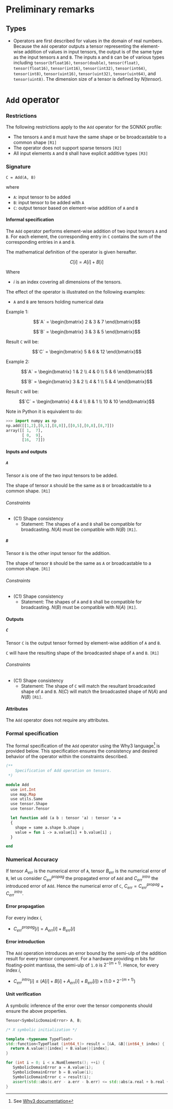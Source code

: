 # Preliminary remarks

## Types

- Operators are first described for values in the domain of real numbers. Because the `Add` operator outputs a tensor representing the element-wise addition of values in input tensors, the output is of the same type as the input tensors `A` and `B`. The inputs `A` and `B` can be of various types including `tensor(bfloat16)`, `tensor(double)`, `tensor(float)`, `tensor(float16)`, `tensor(int16)`, `tensor(int32)`, `tensor(int64)`, `tensor(int8)`, `tensor(uint16)`, `tensor(uint32)`, `tensor(uint64)`, and `tensor(uint8)`. The dimension size of a tensor is defined by $N(tensor)$.

# `Add` operator

### Restrictions

The following restrictions apply to the `Add` operator for the SONNX profile:
- The tensors `A` and `B` must have the same shape or be broadcastable to a common shape `[R1]`
- The operator does not support sparse tensors `[R2]`
- All input elements `A` and `B` shall have explicit additive types `[R3]`

### Signature

`C = Add(A, B)`

where
- `A`: input tensor to be added
- `B`: input tensor to be added with `A`
- `C`: output tensor based on element-wise addition of `A` and `B`

#### Informal specification

The `Add` operator performs element-wise addition of two input tensors `A` and `B`. For each element, the corresponding entry in `C` contains the sum of the corresponding entries in `A` and `B`.

The mathematical definition of the operator is given hereafter.

$$
C[i] = A[i] + B[i]
$$

Where
- $i$ is an index covering all dimensions of the tensors.

The effect of the operator is illustrated on the following examples:
- `A` and `B` are tensors holding numerical data

Example 1:
```math
`A` = \begin{bmatrix}  2 & 3 & 7 \end{bmatrix}
```
```math
`B` = \begin{bmatrix}  3 & 3 & 5 \end{bmatrix}
```
Result `C` will be:
```math
`C` = \begin{bmatrix} 5 & 6 & 12 \end{bmatrix}
```

Example 2:
```math
`A` = \begin{bmatrix} 1 & 2 \\ 4 & 0 \\ 5 & 6 \end{bmatrix}
```
```math
`B` = \begin{bmatrix} 3 & 2 \\ 4 & 1 \\ 5 & 4 \end{bmatrix}
```
Result `C` will be:
```math
`C` = \begin{bmatrix} 4 & 4 \\ 8 & 1 \\ 10 & 10 \end{bmatrix}
```

Note in Python it is equivalent to do:
```python
>>> import numpy as np
np.add([[1,2],[0,1],[8,0]],[[0,5],[0,8],[8,7]])
array([[ 1,  7],
       [ 0,  9],
       [16,  7]])
```

#### Inputs and outputs

##### `A`

Tensor `A` is one of the two input tensors to be added.

The shape of tensor `A` should be the same as `B` or broadcastable to a common shape. `[R1]`

###### Constraints

- (C1) Shape consistency
    - Statement: The shapes of `A` and `B` shall be compatible for broadcasting. $N(A)$ must be compatible with $N(B)$ `[R1]`.

##### `B`

Tensor `B` is the other input tensor for the addition.

The shape of tensor `B` should be the same as `A` or broadcastable to a common shape. `[R1]`

###### Constraints

- (C1) Shape consistency
    - Statement: The shapes of `A` and `B` shall be compatible for broadcasting. $N(B)$ must be compatible with $N(A)$ `[R1]`.

#### Outputs

##### `C`

Tensor `C` is the output tensor formed by element-wise addition of `A` and `B`.

`C` will have the resulting shape of the broadcasted shape of `A` and `B`. `[R1]`

###### Constraints

- (C1) Shape consistency
    - Statement: The shape of `C` will match the resultant broadcasted shape of `A` and `B`. $N(C)$ will match the broadcasted shape of $N(A)$ and $N(B)$ `[R1]`.

#### Attributes

The `Add` operator does not require any attributes.

### Formal specification

The formal specification of the `Add` operator using the Why3 language[^1] is provided below. This specification ensures the consistency and desired behavior of the operator within the constraints described.

```ocaml
(**
    Specification of Add operation on tensors.
 *)

module Add
  use int.Int
  use map.Map
  use utils.Same
  use tensor.Shape
  use tensor.Tensor

  let function add (a b : tensor 'a) : tensor 'a =
  {
    shape = same a.shape b.shape ;
    value = fun i -> a.value[i] + b.value[i] ;
  }

end
```

[^1]: See [Why3 documentation](https://www.why3.org/)

### Numerical Accuracy

If tensor $A_{\textit{err}}$ is the numerical error of `A`,
tensor $B_{\textit{err}}$ is the numerical error of `B`, let us consider
$C_{\textit{err}}^{\textit{propag}}$ the propagated error of `Add`
and $C_{\textit{err}}^{\textit{intro}}$ the introduced error of `Add`.
Hence the numerical error of `C`, $C_{\textit{err}} = C_{\textit{err}}^{\textit{propag}} + C_{\textit{err}}^{\textit{intro}}$.

#### Error propagation

For every index $i$, 

- $C_{\textit{err}}^{\textit{propag}}[i] = A_{\textit{err}}[i] + B_{\textit{err}}[i]$

#### Error introduction

The `Add` operation introduces an error bound by the semi-ulp of the addition result for every
tensor component. For a hardware providing $m$ bits for floating-point mantissa, the semi-ulp
of `1.0` is $2^{-(m+1)}$. Hence, for every index $i$,

- $C_{\textit{err}}^{\textit{intro}}[i] \leq (A[i] + B[i] + A_{\textit{err}}[i] + B_{\textit{err}}[i])\times(1.0 + 2^{-(m+1)})$

#### Unit verification

A symbolic inference of the error over the tensor components should ensure the
above properties.

```c++
Tensor<SymbolicDomainError> A, B;

/* X symbolic initialization */

template <typename TypeFloat>
std::function<TypeFloat (int64_t)> result = [&A, &B](int64_t index) {
  return A.value()[index] + B.value()[index];
}

for (int i = 0; i < x.NumElements(); ++i) {
   SymbolicDomainError a = A.value(i);
   SymbolicDomainError b = B.value(i);
   SymbolicDomainError c = result(i);
   assert(std::abs(c.err - a.err - b.err) <= std::abs(a.real + b.real + a.err + b.err)*(1.0LD + pow(2.0LD, -(m+1))));
}
```

